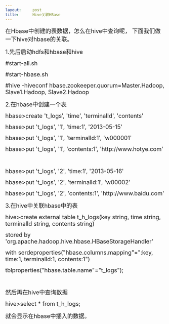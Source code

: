 ```yaml
---
layout:     post
title:      Hive关联HBase
---
```

<div id="article_content" class="article_content clearfix csdn-tracking-statistics" data-pid="blog" data-mod="popu_307" data-dsm="post">
								            <link rel="stylesheet" href="https://csdnimg.cn/release/phoenix/template/css/ck_htmledit_views-f76675cdea.css">
						<div class="htmledit_views" id="content_views">
                
<p><span></span><span style="font-size:18px;">在Hbase中创建的表数据，怎么在hive中查询呢， 下面我们做一下hive对hbase的关联。</span></p>
<p><span style="font-size:18px;"><span></span>1.先后启动hdfs和hbase和hive</span></p>
<p><span style="font-size:18px;"><span></span>#start-all.sh</span></p>
<p><span style="font-size:18px;"><span></span>#start-hbase.sh</span></p>
<p><span style="font-size:18px;"><span></span>#hive -hiveconf hbase.zookeeper.quorum=Master.Hadoop, Slave1.Hadoop, Slave2.Hadoop</span></p>
<p><span><span style="font-size:18px;"></span></span></p>
<p><span style="font-size:18px;"><span></span>2.在hbase中创建一个表</span></p>
<p><span style="font-size:18px;"><span></span>hbase&gt;create 't_logs', 'time', 'terminalId', 'contents'</span></p>
<p><span style="font-size:18px;"><span></span>hbase&gt;put 't_logs', '1', 'time:1', '2013-05-15'</span></p>
<p><span style="font-size:18px;"><span></span>hbase&gt;put 't_logs', '1', 'terminalId:1', 'w000001'</span></p>
<p><span style="font-size:18px;"><span></span>hbase&gt;put 't_logs', '1', 'contents:1', 'http://www.hotye.com'</span></p>
<p><span style="font-size:18px;"><br></span></p>
<p><span style="font-size:18px;"><span></span>hbase&gt;put 't_logs', '2', 'time:1', '2013-05-16'</span></p>
<p><span style="font-size:18px;"><span><span style="font-size:18px;">hbase&gt;put 't_logs', '2', 'terminalId:1', 'w00002'</span></span></span></p>
<p><span style="font-size:18px;"><span><span style="font-size:18px;"><span><span style="font-size:18px;">hbase&gt;put 't_logs', '2', 'contents:1', 'http://www.baidu.com'</span></span></span></span></span></p>
<p><span style="font-size:18px;"><span><span style="font-size:18px;"><span><span style="font-size:18px;"><span></span></span></span></span></span></span></p>
<p><span style="font-size:18px;"><span><span style="font-size:18px;"><span><span></span>3</span>.在hive中关联hbase中的表</span></span></span></p>
<p><span style="font-size:18px;"><span><span style="font-size:18px;"><span></span>hive&gt;create external table t_h_logs(key string, time string, terminalId string, contents string)</span></span></span></p>
<p><span style="font-size:18px;"><span><span style="font-size:18px;"><span></span>stored by 'org.apache.hadoop.hive.hbase.HBaseStorageHandler'</span></span></span></p>
<p><span style="font-size:18px;"><span><span style="font-size:18px;"><span></span>with serdeproperties("hbase.columns.mapping"=":key, time:1, terminalId:1, contents:1")</span></span></span></p>
<p><span><span style="font-size:18px;"><span></span>tblproperties("hbase.table.name"="t_logs");</span></span></p>
<p><br></p>
<p><span><span style="font-size:18px;"><span></span>然后再在hive中查询数据</span></span></p>
<p><span><span style="font-size:18px;"><span></span>hive&gt;select * from t_h_logs;</span></span></p>
<p><span><span style="font-size:18px;"><span></span>就会显示在hbase中插入的数据。</span></span></p>
<p><br></p>
<p><span></span></p>
            </div>
                </div>